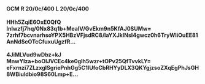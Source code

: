#### GCM R 20/0c/400 L 20/0c/400
**HHh5ZqiE6OxE0QfQ**<br/>**Inlwzfj7hq/0Nx83q1b+MeaIV/GvEkm9n5KfAJ0SUMw=**<br/>**7zrhf7bcvnarhsoYPX5HBzVFjsdRC8/laYXJkINsI4gwcz0h6TryWliOuEE81AnNdScOTcCfuxuUgzfR...**<br/><br/>
**4JiMLVud9wDbz+kJ**<br/>**MnwYIza+boOlJVCEc4ke0glh5wzr+tOPv25QfTvvkLY=**<br/>**eFxrnzi7ZLzxglSgriePnhGg5C1IUfoCbRHYyDLX3QKYgjzsoZXqEgPhJsGH8WBiuIdbio98S60Lmp+E...**